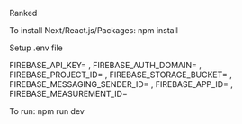 Ranked

To install Next/React.js/Packages: 
npm install

Setup .env file

FIREBASE_API_KEY= ,
FIREBASE_AUTH_DOMAIN= ,
FIREBASE_PROJECT_ID= ,
FIREBASE_STORAGE_BUCKET= ,
FIREBASE_MESSAGING_SENDER_ID= ,
FIREBASE_APP_ID= ,
FIREBASE_MEASUREMENT_ID= 

To run:
npm run dev